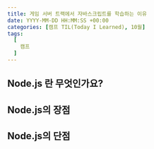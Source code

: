 ```yaml
---
title: 게임 서버 트랙에서 자바스크립트를 학습하는 이유
date: YYYY-MM-DD HH:MM:SS +00:00
categories: [캠프 TIL(Today I Learned), 10월]
tags:
  [
    캠프
  ]
---
```


**Node.js 란 무엇인가요?**
- 

**Node.js의 장점**
- 

**Node.js의 단점**
- 